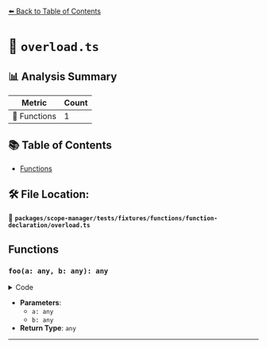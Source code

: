 [⬅️ Back to Table of Contents](../../../../../../index.md)

# 📄 `overload.ts`

## 📊 Analysis Summary

| Metric | Count |
|--------|-------|
| 🔧 Functions | 1 |

## 📚 Table of Contents

- [Functions](#functions)

## 🛠️ File Location:
📂 **`packages/scope-manager/tests/fixtures/functions/function-declaration/overload.ts`**

## Functions

### `foo(a: any, b: any): any`

<details><summary>Code</summary>

```ts
function foo(a, b);
```
</details>

- **Parameters**:
  - `a: any`
  - `b: any`
- **Return Type**: `any`

---